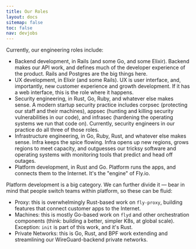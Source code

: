 ```yaml
---
title: Our Roles
layout: docs
sitemap: false
toc: false
nav: devjobs
---
```


Currently, our engineering roles include:

- Backend development, in Rails (and some Go, and some Elixir). Backend makes our API work, and defines much of the developer experience of the product. Rails and Postgres are the big things here.
- UX development, in Elixir (and some Rails). UX is user interface, and, importantly, new customer experience and growth development. If it has a web interface, this is the role where it happens.
- Security engineering, in Rust, Go, Ruby, and whatever else makes sense. A modern startup security practice includes corpsec (protecting our staff and their machines), appsec (hunting and killing security vulnerabilities in our code), and infrasec (hardening the operating systems we run that code on). Currently, security engineers in our practice do all three of those roles.
- Infrastructure engineering, in Go, Ruby, Rust, and whatever else makes sense. Infra keeps the spice flowing. Infra opens up new regions, grows regions to meet capacity, and outguesses our tricksy software and operating systems with monitoring tools that predict and head off outages.
- Platform development, in Rust and Go. Platform runs the apps, and connects them to the Internet. It&#39;s the &quot;engine&quot; of Fly.io.

Platform development is a big category. We can further divide it — bear in mind that people switch teams within platform, so these can be fluid:

- Proxy: this is overwhelmingly Rust-based work on `fly-proxy`, building features that connect customer apps to the Internet.
- Machines: this is mostly Go-based work on `flyd` and other orchestration components (think: building a better, simpler K8s, at global scale). Exception: `init` is part of this work, and it&#39;s Rust.
- Private Networks: this is Go, Rust, and BPF work extending and streamlining our WireGuard-backend private networks.
